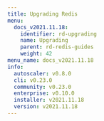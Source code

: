 ```yaml
---
title: Upgrading Redis
menu:
  docs_v2021.11.18:
    identifier: rd-upgrading
    name: Upgrading
    parent: rd-redis-guides
    weight: 42
menu_name: docs_v2021.11.18
info:
  autoscaler: v0.8.0
  cli: v0.23.0
  community: v0.23.0
  enterprise: v0.10.0
  installer: v2021.11.18
  version: v2021.11.18
---
```


